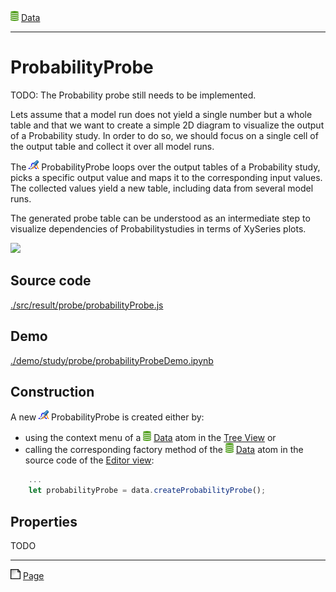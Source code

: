 ![](../../../../icons/data.png) [Data](../../result/data/data.md)

----

# ProbabilityProbe

TODO: The Probability probe still needs to be implemented. 

Lets assume that a model run does not yield a single number but a whole table and that we
want to create a simple 2D diagram to visualize the output of a Probability study. In order to do so,
we should focus on a single cell of the output table and collect it over all model runs.   

The ![](../../../../icons/probabilityProbe.png) ProbabilityProbe loops over the output tables of a Probability study,
picks a specific output value and maps it to the corresponding input values. The collected values 
yield a new table, including data from several model runs.  

The generated probe table can be understood as an intermediate step to visualize dependencies of
Probabilitystudies in terms of XySeries plots. 

![](../../../images/probabilityProbe.png)

## Source code

[./src/result/probe/probabilityProbe.js](../../../../src/result/probe/probabilityProbe.js)

## Demo

[./demo/study/probe/probabilityProbeDemo.ipynb](../../../../demo/study/probe/probabilityProbeDemo.ipynb)

## Construction
		
A new ![](../../../../icons/probabilityProbe.png) ProbabilityProbe is created either by: 

* using the context menu of a ![](../../../../icons/data.png) [Data](../../data/data.md) atom in the [Tree View](../../../views/treeView.md) or
* calling the corresponding factory method of the ![](../../../../icons/data.png) [Data](../../data/data.md) atom in the source code of the [Editor view](../../../views/editorView.md):

```javascript
    ...
    let probabilityProbe = data.createProbabilityProbe();	     
```

## Properties

TODO

----

![](../../../../icons/page.png) [Page](../page/page.md)

